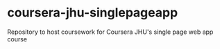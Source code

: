 # coursera-jhu-singlepageapp
Repository to host coursework for Coursera JHU's single page web app course
